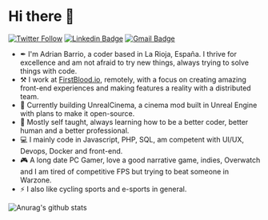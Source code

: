 # Hi there 👋

[![Twitter Follow](https://img.shields.io/twitter/follow/adryworld?color=d83a7c&logoColor=d83a7c&style=flat-square&logo=Twitter)](https://twitter.com/adryworld)
[![Linkedin Badge](https://img.shields.io/badge/-LinkedIn-blue?style=flat-square&logo=Linkedin&logoColor=white&link=https://www.linkedin.com/in/adrianbarrio/)](https://www.linkedin.com/in/adrianbarrio/)
[![Gmail Badge](https://img.shields.io/badge/-Gmail-c14438?style=flat-square&logo=Gmail&logoColor=white&link=mailto:info@statickidz.com)](mailto:info@statickidz.com/)

- ✒ I'm Adrian Barrio, a coder based in La Rioja, España. I thrive for excellence and am not afraid to try new things, always trying to solve things with code.
- ⚒ I work at [FirstBlood.io](https://firstblood.io), remotely, with a focus on creating amazing front-end experiences and making features a reality with a distributed team.
- 🔭 Currently building UnrealCinema, a cinema mod built in Unreal Engine with plans to make it open-source.
- 🌱 Mostly self taught, always learning how to be a better coder, better human and a better professional.
- 💻 I mainly code in Javascript, PHP, SQL, am competent with UI/UX, Devops, Docker and front-end.
- 🎮 A long date PC Gamer, love a good narrative game, indies, Overwatch and I am tired of competitive FPS but trying to beat someone in Warzone.
- ⚡ I also like cycling sports and e-sports in general.

![Anurag's github stats](https://github-readme-stats.vercel.app/api?username=statickidz&count_private=true)
